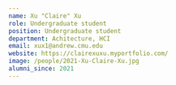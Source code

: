 ```yaml
---
name: Xu "Claire" Xu
role: Undergraduate student
position: Undergraduate student
department: Achitecture, HCI
email: xux1@andrew.cmu.edu
website: https://clairexuxu.myportfolio.com/
image: /people/2021-Xu-Claire-Xu.jpg
alumni_since: 2021
---
```

